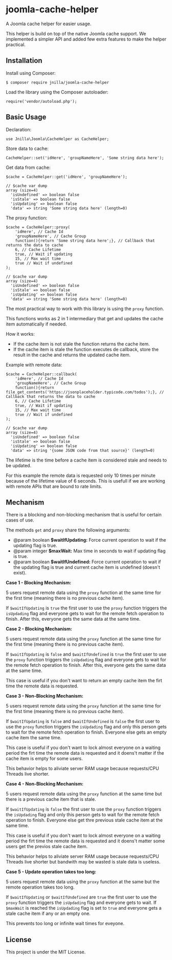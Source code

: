 # joomla-cache-helper

A Joomla cache helper for easier usage.

This helper is build on top of the native Joomla cache support. We implemented a simpler API and added few extra features to make the helper practical. 

## Installation

Install using Composer:

```
$ composer require jnilla/joomla-cache-helper
```

Load the library using the Composer autoloader:

```
require('vendor/autoload.php');
```

## Basic Usage

Declaration:

```
use Jnilla\Joomla\CacheHelper as CacheHelper;
```

Store data to cache:

```
CacheHelper::set('idHere', 'groupNameHere', 'Some string data here');
```

Get data from cache:

```
$cache = CacheHelper::get('idHere', 'groupNameHere');

// $cache var dump
array (size=4)
  'isUndefined' => boolean false
  'isStale' => boolean false
  'isUpdating' => boolean false
  'data' => string 'Some string data here' (length=0)
```

The proxy function:

```
$cache = CacheHelper::proxy(
	'idHere', // Cache Id
	'groupNameHere', // Cache Group
	function(){return 'Some string data here';}, // Callback that returns the data to cache
	6, // Cache Lifetime
	true, // Wait if updating
	15, // Max wait time
	true // Wait if undefined
);

// $cache var dump
array (size=4)
  'isUndefined' => boolean false
  'isStale' => boolean false
  'isUpdating' => boolean false
  'data' => string 'Some string data here' (length=0)
```

The most practical way to work with this library is using the `proxy` function.

This functions works as 2 in 1 intermediary that get and updates the cache item automatically if needed. 

How it works:

* If the cache item is not stale the function returns the cache item.
* If the cache item is stale the function executes de callback, store the result in the cache and returns the updated cache item.

Example with remote data:

```
$cache = CacheHelper::callback(
	'idHere', // Cache Id
	'groupNameHere', // Cache Group
	function(){return file_get_contents('https://jsonplaceholder.typicode.com/todos');}, // Callback that returns the data to cache
	6, // Cache Lifetime
	true, // Wait if updating
	15, // Max wait time
	true // Wait if undefined
);

// $cache var dump
array (size=4)
  'isUndefined' => boolean false
  'isStale' => boolean false
  'isUpdating' => boolean false
  'data' => string '{some JSON code from that source}' (length=0)
```

The lifetime is the time before a cache item is considered stale and needs to be updated.

For this example the remote data is requested only 10 times per minute because of the lifetime value of 6 seconds. This is usefull if we are working with remote APIs that are bound to rate limits.

## Mechanism

There is a blocking and non-blocking mechanism that is useful for certain cases of use.

The methods `get` and `proxy` share the following arguments:

* @param boolean **$waitIfUpdating:** Force current operation to wait if the updating flag is true.
* @param integer **$maxWait:** Max time in seconds to wait if updating flag is true.
* @param boolean **$waitIfUndefined:** Force current operation to wait if the updating flag is true and current cache item is undefined (doesn't exist).

**Case 1 - Blocking Mechanism:**

5 users request remote data using the `proxy` function at the same time for the first time (meaning there is no previous cache item).

If `$waitIfUpdating` is `true` the first user to use the `proxy` function triggers the `isUpdading` flag and everyone gets to wait for the remote fetch operation to finish. After this, everyone gets the same data at the same time.

**Case 2 - Blocking Mechanism:**

5 users request remote data using the `proxy` function at the same time for the first time (meaning there is no previous cache item).

If `$waitIfUpdating` is `false` and `$waitIfUndefined` is `true` the first user to use the `proxy` function triggers the `isUpdading`  flag and everyone gets to wait for the remote fetch operation to finish. After this, everyone gets the same data at the same time.

This case is useful if you don't want to return an empty cache item the firt time the remote data is requested.

**Case 3 - Non-Blocking Mechanism:**

5 users request remote data using the `proxy` function at the same time for the first time (meaning there is no previous cache item).

If `$waitIfUpdating` is `false` and `$waitIfUndefined` is `false` the first user to use the `proxy` function triggers the `isUpdading` flag and only this person gets to wait for the remote fetch operation to finish. Everyone else gets an empty cache item the same time.

This case is useful if you don't want to lock almost everyone on a waiting period the firt time the remote data is requested and it doens't matter if the cache item is empty for some users.

This behavior helps to aliviate server RAM usage because requests/CPU Threads live shorter.

**Case 4 - Non-Blocking Mechanism:**

5 users request remote data using the `proxy` function at the same time but there is a previous cache item that is stale.

If `$waitIfUpdating` is `false` the first user to use the `proxy` function triggers the `isUpdading` flag and only this person gets to wait for the remote fetch operation to finish. Everyone else get thre previous stale cache item at the same time.

This case is useful if you don't want to lock almost everyone on a waiting period the firt time the remote data is requested and it doens't matter some users get the previos stale cache item.

This behavior helps to aliviate server RAM usage because requests/CPU Threads live shorter but bandwith may be wasted is stale data is useless.

**Case 5 - Update operation takes too long:**

5 users request remote data using the `proxy` function at the same but the remote operation takes too long.

If `$waitIfUpdating` or `$waitIfUndefined` are `true` the first user to use the `proxy` function triggers the `isUpdading` flag and everyone gets to wait. If `$maxWait` is reached the `isUpdading` flag is set to `true` and everyone gets a stale cache item if any or an empty one.

This prevents too long or infinite wait times for eveyone.

## License

This project is under the MIT License.
